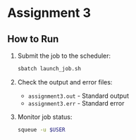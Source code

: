# Assignment 3

## How to Run

1. Submit the job to the scheduler:
   ```bash
   sbatch launch_job.sh
   ```

2. Check the output and error files:
   - `assignment3.out` - Standard output
   - `assignment3.err` - Standard error

3. Monitor job status:
   ```bash
   squeue -u $USER
   ```
